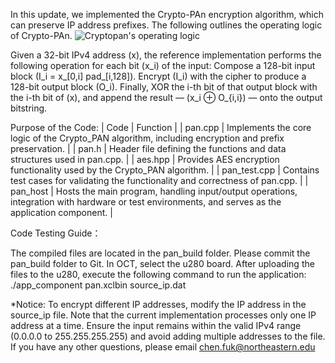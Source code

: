 In this update, we implemented the Crypto-PAn encryption algorithm, which can preserve IP address prefixes. The following outlines the operating logic of Crypto-PAn.
![Cryptopan's operating logic](images/Cryptopan.jpg)

Given a 32-bit IPv4 address (x), the reference implementation performs the following operation for each bit (x_i) of the input: Compose a 128-bit input block (I_i = x_[0,i] pad_[i,128]). Encrypt (I_i) with the cipher to produce a 128-bit output block (O_i). Finally, XOR the i-th bit of that output block with the i-th bit of (x), and append the result — (x_i ⊕ O_{i,i}) — onto the output bitstring.

Purpose of the Code:
| Code | Function |
| pan.cpp | Implements the core logic of the Crypto_PAN algorithm, including encryption and prefix preservation. |
| pan.h | Header file defining the functions and data structures used in pan.cpp. |
| aes.hpp | Provides AES encryption functionality used by the Crypto_PAN algorithm. |
| pan_test.cpp | Contains test cases for validating the functionality and correctness of pan.cpp. |
| pan_host | Hosts the main program, handling input/output operations, integration with hardware or test environments, and serves as the application component. |


Code Testing Guide：

The compiled files are located in the pan_build folder. Please commit the pan_build folder to Git. In OCT, select the u280 board. After uploading the files to the u280, execute the following command to run the application:
./app_component pan.xclbin source_ip.dat

*Notice: To encrypt different IP addresses, modify the IP address in the source_ip file. Note that the current implementation processes only one IP address at a time. Ensure the input remains within the valid IPv4 range (0.0.0.0 to 255.255.255.255) and avoid adding multiple addresses to the file. If you have any other questions, please email chen.fuk@northeastern.edu





